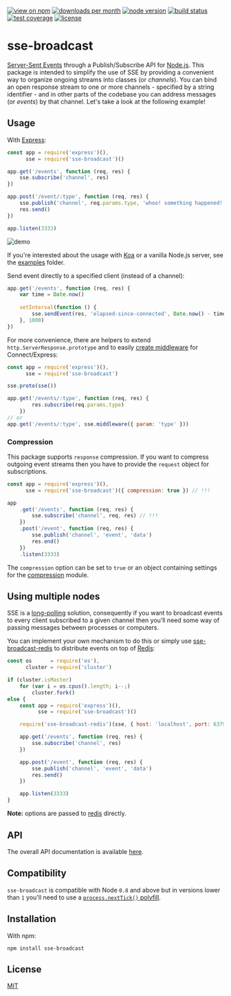 [![view on npm](http://img.shields.io/npm/v/sse-broadcast.svg?style=flat-square)](https://www.npmjs.com/package/sse-broadcast)
[![downloads per month](http://img.shields.io/npm/dm/sse-broadcast.svg?style=flat-square)](https://www.npmjs.com/package/sse-broadcast)
[![node version](https://img.shields.io/badge/node-%3E=0.8-brightgreen.svg?style=flat-square)](https://nodejs.org/download)
[![build status](https://img.shields.io/travis/schwarzkopfb/sse-broadcast.svg?style=flat-square)](https://travis-ci.org/schwarzkopfb/sse-broadcast)
[![test coverage](https://img.shields.io/coveralls/schwarzkopfb/sse-broadcast.svg?style=flat-square)](https://coveralls.io/github/schwarzkopfb/sse-broadcast)
[![license](https://img.shields.io/npm/l/sse-broadcast.svg?style=flat-square)](https://github.com/schwarzkopfb/sse-broadcast/blob/master/LICENSE)

# sse-broadcast

[Server-Sent Events](https://en.wikipedia.org/wiki/Server-sent_events) through a Publish/Subscribe API for [Node.js](https://nodejs.org/).
This package is intended to simplify the use of SSE by providing a convenient way to organize ongoing streams into classes (or _channels_).
You can bind an open response stream to one or more channels - specified by a string identifier - and in other parts of the codebase you can address messages (or _events_) by that channel. Let's take a look at the following example!

## Usage

With [Express](http://expressjs.com/):
```js
const app = require('express')(),
      sse = require('sse-broadcast')()

app.get('/events', function (req, res) {
    sse.subscribe('channel', res)
})

app.post('/event/:type', function (req, res) {
    sse.publish('channel', req.params.type, 'whoo! something happened!')
    res.send()
})

app.listen(3333)
```

![demo](/assets/demo.gif)

If you're interested about the usage with [Koa](http://koajs.com/) or
a vanilla Node.js server, see the [examples](/examples) folder.

Send event directly to a specified client (instead of a channel):
```js
app.get('/events', function (req, res) {
    var time = Date.now()
    
    setInterval(function () {
        sse.sendEvent(res, 'elapsed-since-connected', Date.now() - time)      
    }, 1000)
})
```

For more convenience, there are helpers to extend `http.ServerResponse.prototype` and to easily [create middleware](/examples/middleware.js) for Connect/Express:
```js
const app = require('express')(),
      sse = require('sse-broadcast')

sse.proto(sse())

app.get('/events/:type', function (req, res) {
        res.subscribe(req.params.type)
    })
// or
app.get('/events/:type', sse.middleware({ param: 'type' }))
```

### Compression

This package supports `response` compression.
If you want to compress outgoing event streams then you
have to provide the `request` object for subscriptions.

```js
const app = require('express')(),
      sse = require('sse-broadcast')({ compression: true }) // !!!

app
    .get('/events', function (req, res) {
        sse.subscribe('channel', req, res) // !!!
    })
    .post('/event', function (req, res) {
        sse.publish('channel', 'event', 'data')
        res.end()
    })
    .listen(3333)
```

The `compression` option can be set to `true` or an object containing settings
for the [compression](https://github.com/expressjs/compression#options) module.

## Using multiple nodes

SSE is a [long-polling](https://en.wikipedia.org/wiki/Push_technology#Long_polling) solution,
consequently if you want to broadcast events to every client subscribed to a given channel
then you’ll need some way of passing messages between processes or computers.

You can implement your own mechanism to do this or simply use [sse-broadcast-redis](https://github.com/schwarzkopfb/sse-broadcast-redis)
to distribute events on top of [Redis](http://redis.io/):

```js
const os      = require('os'),
      cluster = require('cluster')

if (cluster.isMaster)
    for (var i = os.cpus().length; i--;)
        cluster.fork()
else {
    const app = require('express')(),
          sse = require('sse-broadcast')()

    require('sse-broadcast-redis')(sse, { host: 'localhost', port: 6379 })

    app.get('/events', function (req, res) {
        sse.subscribe('channel', res)
    })

    app.post('/event', function (req, res) {
        sse.publish('channel', 'event', 'data')
        res.send()
    })

    app.listen(3333)
}
```

**Note:** options are passed to [redis](https://github.com/NodeRedis/node_redis) directly.

## API

The overall API documentation is available [here](/API.md).

## Compatibility

`sse-broadcast` is compatible with Node `0.8` and above but in versions lower than `1` you'll need to use a [`process.nextTick()` polyfill](https://npm.im/process.nexttick).

## Installation

With npm:

    npm install sse-broadcast

## License

[MIT](/LICENSE)
